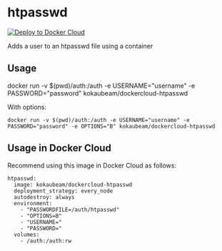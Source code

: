 # htpasswd

[![Deploy to Docker Cloud](https://files.cloud.docker.com/images/deploy-to-dockercloud.svg)](https://cloud.docker.com/stack/deploy/)

Adds a user to an htpasswd file using a container

## Usage

  docker run -v $(pwd)/auth:/auth -e USERNAME="username" -e PASSWORD="password" kokaubeam/dockercloud-htpasswd

With options:

	docker run -v $(pwd)/auth:/auth -e USERNAME="username" -e PASSWORD="password" -e OPTIONS="B" kokaubeam/dockercloud-htpasswd

## Usage in Docker Cloud

Recommend using this image in Docker Cloud as follows:

```
htpasswd:
  image: kokaubeam/dockercloud-htpasswd
  deployment_strategy: every_node
  autodestroy: always
  environment:
    - "PASSWORDFILE=/auth/htpasswd"
    - "OPTIONS=B"
    - "USERNAME="
    - "PASSWORD="
  volumes:
    - /auth:/auth:rw
```
